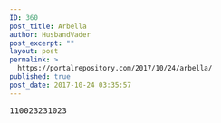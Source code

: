 ```yaml
---
ID: 360
post_title: Arbella
author: HusbandVader
post_excerpt: ""
layout: post
permalink: >
  https://portalrepository.com/2017/10/24/arbella/
published: true
post_date: 2017-10-24 03:35:57
---
```

<pre>110023231023</pre>